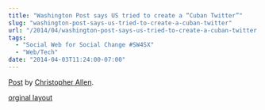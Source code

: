 ```yaml
---
title: "Washington Post says US tried to create a “Cuban Twitter”"
slug: "washington-post-says-us-tried-to-create-a-cuban-twitter"
url: "/2014/04/washington-post-says-us-tried-to-create-a-cuban-twitter.html"
tags:
  - "Social Web for Social Change #SW4SX"
  - "Web/Tech"
date: "2014-04-03T11:24:00-07:00"
---
```

<div id="fb-root"></div> <script>(function(d, s, id) { var js, fjs = d.getElementsByTagName(s)[0]; if (d.getElementById(id)) return; js = d.createElement(s); js.id = id; js.src = "//connect.facebook.net/en_US/all.js#xfbml=1"; fjs.parentNode.insertBefore(js, fjs); }(document, 'script', 'facebook-jssdk'));</script>
<div class="fb-post" data-href="https://www.facebook.com/ChristopherRayAllen/posts/10152329095945540" data-width="600"><div class="fb-xfbml-parse-ignore"><a href="https://www.facebook.com/ChristopherRayAllen/posts/10152329095945540">Post</a> by <a href="https://www.facebook.com/ChristopherRayAllen">Christopher Allen</a>.</div></div>
<p class="previous"><a href="/previous/2014/04/washington-post-says-us-tried-to-create-a-cuban-twitter.html" rel="syndication">orginal layout</a></p>
